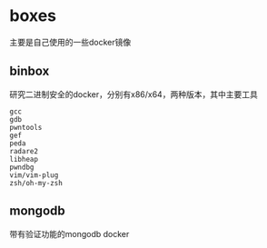 # boxes

主要是自己使用的一些docker镜像

## binbox 

研究二进制安全的docker，分别有x86/x64，两种版本，其中主要工具

```
gcc
gdb
pwntools
gef
peda
radare2
libheap
pwndbg
vim/vim-plug
zsh/oh-my-zsh
```

## mongodb

带有验证功能的mongodb docker
